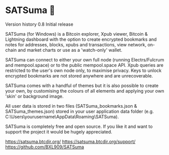 # SATSuma 🍊

Version history
0.8 Initial release

SATSuma (for Windows) is a Bitcoin explorer, Xpub viewer, Bitcoin & Lightning dashboard with the option to create encrypted bookmarks and notes for addresses, blocks, xpubs and transactions, view network, on-chain and market charts or use as a 'watch-only' wallet.

SATSuma can connect to either your own full node (running Electrs/Fulcrum and mempool.space) or to the public mempool.space API. Xpub queries are restricted to the user's own node only, to maximise privacy. Keys to unlock encrypted bookmarks are not stored anywhere and are unrecoverable.

SATSuma comes with a handful of themes but it is also possible to create your own, by customising the colours of all elements and applying your own 'skin' or background image.

All user data is stored in two files (SATSuma_bookmarks.json & SATSuma_themes.json) stored in your user application data folder (e.g. C:\Users\yourusername\AppData\Roaming\SATSuma).

SATSuma is completely free and open source. If you like it and want to support the project it would be hugely appreciated. 

https://satsuma.btcdir.org/
https://satsuma.btcdir.org/support/
https://github.com/BXL909/SATSuma

